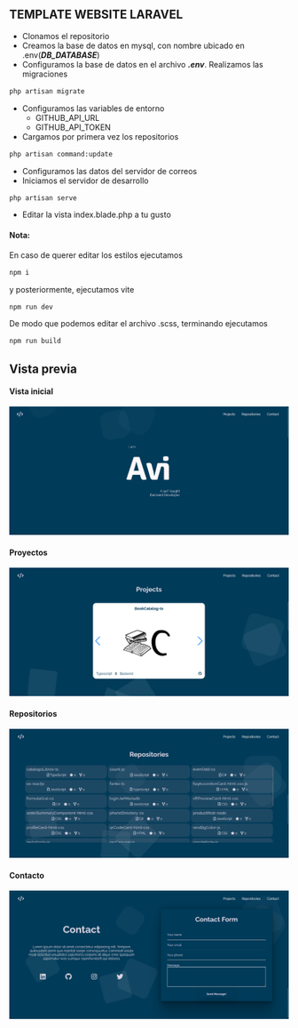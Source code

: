 ## TEMPLATE WEBSITE LARAVEL

- Clonamos el repositorio
- Creamos la base de datos en mysql, con nombre ubicado en .env(***DB_DATABASE***)
- Configuramos la base de datos en el archivo ***.env***. Realizamos las migraciones 
```sh
php artisan migrate
```
- Configuramos las variables de entorno
    - GITHUB_API_URL
    - GITHUB_API_TOKEN
- Cargamos por primera vez los repositorios
```sh
php artisan command:update
```
- Configuramos las datos del servidor de correos
- Iniciamos el servidor de desarrollo
```sh
php artisan serve
```
- Editar la vista index.blade.php a tu gusto
#### Nota:
En caso de querer editar los estilos ejecutamos
```sh
npm i
```
y posteriormente, ejecutamos vite
```sh
npm run dev
```

De modo que podemos editar el archivo .scss, terminando ejecutamos 
```sh
npm run build
```

## Vista previa
#### Vista inicial
![](/assets/home.png)
#### Proyectos
![](/assets/projects.png)
#### Repositorios
![](/assets/repositories.png)
#### Contacto
![](/assets/contact.png)
